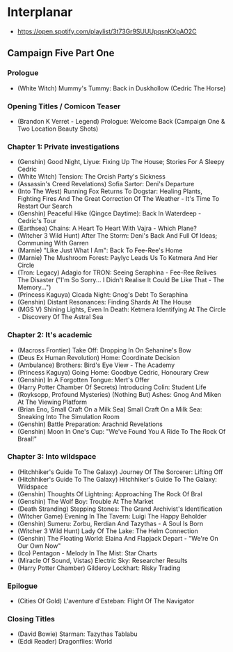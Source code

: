 # Interplanar

* https://open.spotify.com/playlist/3t73Gr9SUUUpqsnKXpAO2C

## Campaign Five Part One
### Prologue

* (White Witch) Mummy's Tummy: Back in Duskhollow (Cedric The Horse)

### Opening Titles / Comicon Teaser

* (Brandon K Verret - Legend) Prologue: Welcome Back (Campaign One & Two Location Beauty Shots)

### Chapter 1: Private investigations

* (Genshin) Good Night, Liyue: Fixing Up The House; Stories For A Sleepy Cedric
* (White Witch) Tension: The Orcish Party's Sickness
* (Assassin's Creed Revelations) Sofia Sartor: Deni's Departure
* (Into The West) Running Fox Returns To Dogstar: Healing Plants, Fighting Fires And The Great Correction Of The Weather - It's Time To Restart Our Search
* (Genshin) Peaceful Hike (Qingce Daytime): Back In Waterdeep - Cedric's Tour
* (Earthsea) Chains: A Heart To Heart With Vajra - Which Plane?
* (Witcher 3 Wild Hunt) After The Storm: Deni's Back And Full Of Ideas; Communing With Garren
* (Marnie) "Like Just What I Am": Back To Fee-Ree's Home
* (Marnie) The Mushroom Forest: Paylyc Leads Us To Ketmera And Her Circle
* (Tron: Legacy) Adagio for TRON: Seeing Seraphina - Fee-Ree Relives The Disaster ("I'm So Sorry... I Didn't Realise It Could Be Like That - The Memory...")
* (Princess Kaguya) Cicada Night: Gnog's Debt To Seraphina
* (Genshin) Distant Resonances: Finding Shards At The House
* (MGS V) Shining Lights, Even In Death: Ketmera Identifying At The Circle - Discovery Of The Astral Sea

### Chapter 2: It's academic

* (Macross Frontier) Take Off: Dropping In On Sehanine's Bow
* (Deus Ex Human Revolution) Home: Coordinate Decision
* (Ambulance) Brothers: Bird's Eye View - The Academy
* (Princess Kaguya) Going Home: Goodbye Cedric, Honourary Crew
* (Genshin) In A Forgotten Tongue: Mert's Offer
* (Harry Potter Chamber Of Secrets) Introducing Colin: Student Life
* (Royksopp, Profound Mysteries) (Nothing But) Ashes: Gnog And Miken At The Viewing Platform
* (Brian Eno, Small Craft On a Milk Sea) Small Craft On a Milk Sea: Sneaking Into The Simulation Room
* (Genshin) Battle Preparation: Arachnid Revelations
* (Genshin) Moon In One's Cup: "We've Found You A Ride To The Rock Of Braal!"

### Chapter 3: Into wildspace

* (Hitchhiker's Guide To The Galaxy) Journey Of The Sorcerer: Lifting Off
* (Hitchhiker's Guide To The Galaxy) Hitchhiker's Guide To The Galaxy: Wildspace
* (Genshin) Thoughts Of Lightning: Approaching The Rock Of Bral
* (Genshin) The Wolf Boy: Trouble At The Market
* (Death Stranding) Stepping Stones: The Grand Archivist's Identification
* (Witcher Game) Evening In The Tavern: Luigi The Happy Beholder
* (Genshin) Sumeru: Zorbu, Rerdian And Tazythas - A Soul Is Born
* (Witcher 3 Wild Hunt) Lady Of The Lake: The Helm Connection
* (Genshin) The Floating World: Elaina And Flapjack Depart - "We're On Our Own Now"
* (Ico) Pentagon - Melody In The Mist: Star Charts
* (Miracle Of Sound, Vistas) Electric Sky: Researcher Results
* (Harry Potter Chamber) Gilderoy Lockhart: Risky Trading

### Epilogue

* (Cities Of Gold) L'aventure d'Esteban: Flight Of The Navigator

### Closing Titles

* (David Bowie) Starman: Tazythas Tablabu
* (Eddi Reader) Dragonflies: World
